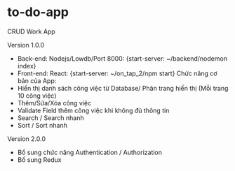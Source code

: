 # to-do-app
CRUD Work App

Version 1.0.0
- Back-end: Nodejs/Lowdb/Port 8000: {start-server: ~/backend/nodemon index}
- Front-end: React: {start-server: ~/on_tap_2/npm start}
Chức năng cơ bản của App:
- Hiển thị danh sách công việc từ Database/ Phân trang hiển thị (Mỗi trang 10 công việc)
- Thêm/Sửa/Xóa công việc
- Validate Field thêm công việc khi không đủ thông tin
- Search / Search nhanh
- Sort / Sort nhanh

Version 2.0.0
- Bổ sung chức năng Authentication / Authorization
- Bổ sung Redux

